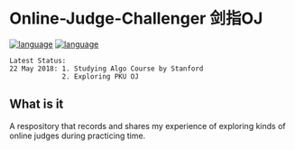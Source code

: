 # Online-Judge-Challenger 剑指OJ
[![language](https://img.shields.io/badge/Language-Java-orange.svg)](https://img.shields.io/badge/Language-Java-orange.svg)
[![language](https://img.shields.io/badge/Language-C++-blue.svg)](https://img.shields.io/badge/Language-C++-blue.svg)

    Latest Status:
    22 May 2018: 1. Studying Algo Course by Stanford
                 2. Exploring PKU OJ
  
What is it
----------
A respository that records and shares my experience of exploring kinds of online judges during practicing time.

